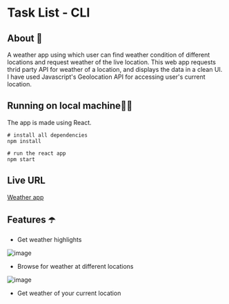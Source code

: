 # Task List - CLI

## About 💭
A weather app using which user can find weather condition of different locations and request weather of the live location. This web app requests thrid party API for weather of a location, and displays the data in a clean UI. I have used Javascript's Geolocation API for accessing user's current location.

## Running on local machine🏃‍♀️
The app is made using React.

```
# install all dependencies
npm install

# run the react app
npm start
```

## Live URL

[Weather app](https://jolly-lumiere-a96b26.netlify.app/)


## Features ☂️

- Get weather highlights

![image](https://user-images.githubusercontent.com/86974918/156178277-fa049b86-b40d-4622-b87d-81f1b4909847.png)

- Browse for weather at different locations

![image](https://user-images.githubusercontent.com/86974918/156178323-9c54fa87-1d7b-42da-89ed-c30322cb4c69.png)

- Get weather of your current location





